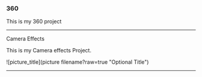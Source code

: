 ### 360

This is my 360 project 

<script src="//360.vizor.io/scripts/embed.js" data-vizorurl="https://360.vizor.io/embed/v/2jqb1" ></script> 

***
 
 Camera  Effects 
 
 This is my Camera effects Project.

![picture_title](picture filename?raw=true "Optional Title")

*** 
